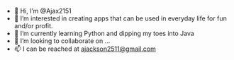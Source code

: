 - 👋 Hi, I’m @Ajax2151
- 👀 I’m interested in creating apps that can be used in everyday life for fun and/or profit.
- 🌱 I’m currently learning Python and dipping my toes into Java
- 💞️ I’m looking to collaborate on ...
- 📫 I can be reached at ajackson2511@gmail.com

<!---
Ajax2151/Ajax2151 is a ✨ special ✨ repository because its `README.md` (this file) appears on your GitHub profile.
You can click the Preview link to take a look at your changes.
--->
